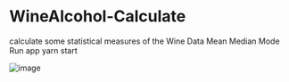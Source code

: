 # WineAlcohol-Calculate
calculate some statistical measures of the Wine Data Mean Median Mode
Run app   yarn start

![image](https://github.com/Rahul6395/WineAlcohol-Calculate/assets/102130290/74d690b3-f5ee-46f9-bb7a-1dd5f514b232)
